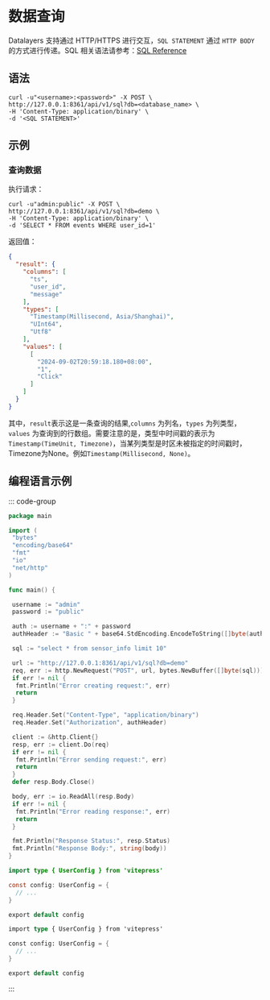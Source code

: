 # 数据查询

Datalayers 支持通过 HTTP/HTTPS 进行交互，`SQL STATEMENT` 通过 `HTTP BODY` 的方式进行传递。SQL 相关语法请参考：[SQL Reference](../sql-reference/data-type.md)

## 语法

```shell
curl -u"<username>:<password>" -X POST \
http://127.0.0.1:8361/api/v1/sql?db=<database_name> \
-H 'Content-Type: application/binary' \
-d '<SQL STATEMENT>'
```

## 示例

### 查询数据

执行请求：

```shell
curl -u"admin:public" -X POST \
http://127.0.0.1:8361/api/v1/sql?db=demo \
-H 'Content-Type: application/binary' \
-d 'SELECT * FROM events WHERE user_id=1'
```

返回值：

```json
{
  "result": {
    "columns": [
      "ts",
      "user_id",
      "message"
    ],
    "types": [
      "Timestamp(Millisecond, Asia/Shanghai)",
      "UInt64",
      "Utf8"
    ],
    "values": [
      [
        "2024-09-02T20:59:18.180+08:00",
        "1",
        "Click"
      ]
    ]
  }
}
```

其中，`result`表示这是一条查询的结果,`columns` 为列名，`types` 为列类型，`values` 为查询到的行数组。需要注意的是，类型中时间戳的表示为`Timestamp(TimeUnit, Timezone)`，当某列类型是时区未被指定的时间戳时，Timezone为None。例如`Timestamp(Millisecond, None)`。

## 编程语言示例

::: code-group

```go
package main

import (
 "bytes"
 "encoding/base64"
 "fmt"
 "io"
 "net/http"
)

func main() {

 username := "admin"
 password := "public"

 auth := username + ":" + password
 authHeader := "Basic " + base64.StdEncoding.EncodeToString([]byte(auth))

 sql := "select * from sensor_info limit 10"

 url := "http://127.0.0.1:8361/api/v1/sql?db=demo"
 req, err := http.NewRequest("POST", url, bytes.NewBuffer([]byte(sql)))
 if err != nil {
  fmt.Println("Error creating request:", err)
  return
 }

 req.Header.Set("Content-Type", "application/binary")
 req.Header.Set("Authorization", authHeader)

 client := &http.Client{}
 resp, err := client.Do(req)
 if err != nil {
  fmt.Println("Error sending request:", err)
  return
 }
 defer resp.Body.Close()

 body, err := io.ReadAll(resp.Body)
 if err != nil {
  fmt.Println("Error reading response:", err)
  return
 }

 fmt.Println("Response Status:", resp.Status)
 fmt.Println("Response Body:", string(body))
}
```

```java [JAVA]
import type { UserConfig } from 'vitepress'

const config: UserConfig = {
  // ...
}

export default config
```

```rust [Rust]
import type { UserConfig } from 'vitepress'

const config: UserConfig = {
  // ...
}

export default config
```

:::
